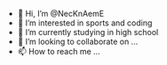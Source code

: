 - 👋 Hi, I’m @NecKnAemE
- 👀 I’m interested in sports and coding
- 🌱 I’m currently studying in high school
- 💞️ I’m looking to collaborate on ...
- 📫 How to reach me ...

<!---
NecKnAemE/NecKnAemE is a ✨ special ✨ repository because its `README.md` (this file) appears on your GitHub profile.
You can click the Preview link to take a look at your changes.
--->
